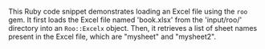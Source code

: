 This Ruby code snippet demonstrates loading an Excel file using the `roo` gem. It first loads the Excel file named 'book.xlsx' from the 'input/roo/' directory into an `Roo::Excelx` object. Then, it retrieves a list of sheet names present in the Excel file, which are "mysheet" and "mysheet2".
